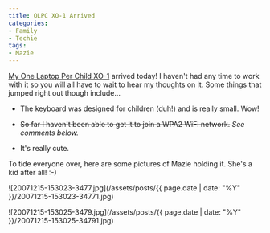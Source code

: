 ```yaml
---
title: OLPC XO-1 Arrived
categories:
- Family
- Techie
tags:
- Mazie
---
```


[My One Laptop Per Child XO-1](/thingelstad/one-laptop-per-child-and-me) arrived today! I haven't had any time to work with it so you will all have to wait to hear my thoughts on it. Some things that jumped right out though include...

  * The keyboard was designed for children (duh!) and is really small. Wow!


  * <strike>So far I haven't been able to get it to join a WPA2 WiFi network.</strike> _See comments below._


  * It's really cute.

To tide everyone over, here are some pictures of Mazie holding it. She's a kid after all! :-)

![20071215-153023-3477.jpg](/assets/posts/{{ page.date | date: "%Y" }}/20071215-153023-34771.jpg)
  

![20071215-153025-3479.jpg](/assets/posts/{{ page.date | date: "%Y" }}/20071215-153025-34791.jpg)
